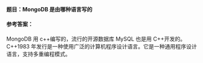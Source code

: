 #### **题目**：MongoDB 是由哪种语言写的

#### **参考答案**：

MongoDB 用 c++编写的，流行的开源数据库 MySQL 也是用 C++开发的。C++1983 年发行是一种使用广泛的计算机程序设计语言。它是一种通用程序设计语言，支持多重编程模式。
